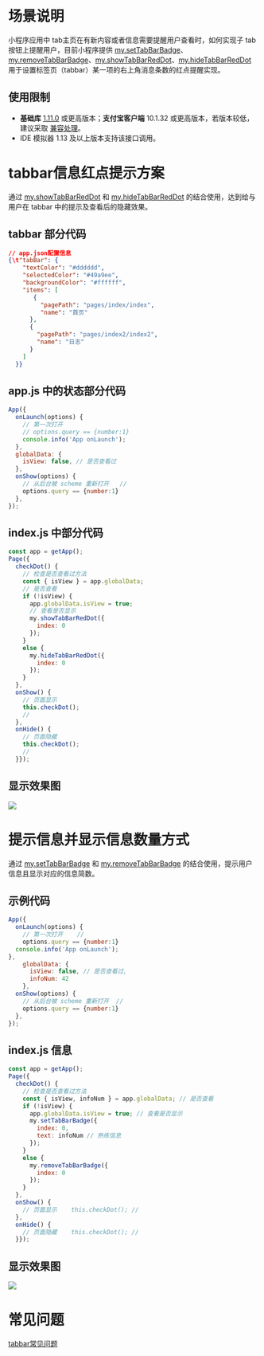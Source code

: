 
# 场景说明
小程序应用中 tab主页在有新内容或者信息需要提醒用户查看时，如何实现子 tab 按钮上提醒用户，目前小程序提供 [my.setTabBarBadge](https://opendocs.alipay.com/mini/api/qm7t3v)、[my.removeTabBarBadge](https://opendocs.alipay.com/mini/api/lpbp5g)、[my.showTabBarRedDot](https://opendocs.alipay.com/mini/api/dquxiq)、[my.hideTabBarRedDot](https://opendocs.alipay.com/mini/api/mg428a) 用于设置标签页（tabbar）某一项的右上角消息条数的红点提醒实现。 

## 使用限制

- **基础库** [1.11.0](https://opendocs.alipay.com/mini/framework/lib) 或更高版本；**支付宝客户端** 10.1.32 或更高版本，若版本较低，建议采取 [兼容处理](https://opendocs.alipay.com/mini/framework/compatibility)。
- IDE 模拟器 1.13 及以上版本支持该接口调用。 

# tabbar信息红点提示方案
通过 [my.showTabBarRedDot](https://opendocs.alipay.com/mini/api/dquxiq) 和 [my.hideTabBarRedDot](https://opendocs.alipay.com/mini/api/mg428a) 的结合使用，达到给与用户在 tabbar 中的提示及查看后的隐藏效果。 

## tabbar 部分代码
```json
// app.json配置信息
{\t"tabBar": {
    "textColor": "#dddddd",    
    "selectedColor": "#49a9ee",   
    "backgroundColor": "#ffffff",  
    "items": [
       {
         "pagePath": "pages/index/index",    
         "name": "首页"
      },
      {
        "pagePath": "pages/index2/index2", 
        "name": "日志"
      }    
    ] 
  }}
```

## app.js 中的状态部分代码
```javascript
App({
  onLaunch(options) {
    // 第一次打开   
    // options.query == {number:1} 
    console.info('App onLaunch'); 
  }, 
  globalData: {
    isView: false, // 是否查看过 
  },
  onShow(options) { 
    // 从后台被 scheme 重新打开   // 
    options.query == {number:1} 
  },
});
```

## index.js 中部分代码
```javascript
const app = getApp();
Page({  
  checkDot() {
    // 检查是否查看过方法  
    const { isView } = app.globalData;
    // 是否查看   
    if (!isView) {  
      app.globalData.isView = true;
      // 查看是否显示  
      my.showTabBarRedDot({  
        index: 0   
      });   
    }
    else {
      my.hideTabBarRedDot({       
        index: 0   
      });   
    }
  },
  onShow() { 
    // 页面显示   
    this.checkDot(); 
    //
  }, 
  onHide() { 
    // 页面隐藏  
    this.checkDot(); 
    // 
  }});
```

## 显示效果图
![](https://gw.alipayobjects.com/zos/sptworksff_prod/bb159ad5-3bda-4eb0-89ae-509074476e0b.png#align=left&display=inline&height=539&margin=%5Bobject%20Object%5D&originHeight=602&originWidth=371&status=done&style=none&width=332)

# 提示信息并显示信息数量方式
通过 [my.setTabBarBadge](https://opendocs.alipay.com/mini/api/qm7t3v) 和 [my.removeTabBarBadge](https://opendocs.alipay.com/mini/api/lpbp5g) 的结合使用，提示用户信息且显示对应的信息简数。

## 示例代码
```javascript
App({ 
  onLaunch(options) {
    // 第一次打开    // 
    options.query == {number:1}    
  console.info('App onLaunch');
}, 
    globalData: {    
      isView: false, // 是否查看过,   
      infoNum: 42 
    },  
  onShow(options) { 
    // 从后台被 scheme 重新打开  //
    options.query == {number:1}  
  },
});
```

## index.js 信息
```javascript
const app = getApp();
Page({
  checkDot() {
    // 检查是否查看过方法 
    const { isView, infoNum } = app.globalData; // 是否查看   
    if (!isView) {   
      app.globalData.isView = true; // 查看是否显示  
      my.setTabBarBadge({   
        index: 0,       
        text: infoNum // 熟练信息 
      }); 
    } 
    else {  
      my.removeTabBarBadge({  
        index: 0  
      });   
    } 
  }, 
  onShow() { 
    // 页面显示    this.checkDot(); //  
  }, 
  onHide() { 
    // 页面隐藏    this.checkDot(); //  
  }});
```

## 显示效果图
![](https://gw.alipayobjects.com/zos/sptworksff_prod/1d9f11fa-3ccc-42c1-ac19-a7d03a925e1f.png#align=left&display=inline&height=603&margin=%5Bobject%20Object%5D&originHeight=603&originWidth=384&status=done&style=none&width=384)

# 常见问题
[tabbar常见问题](https://opendocs.alipay.com/support/01rb85)<br /> <br /> <br /> 
